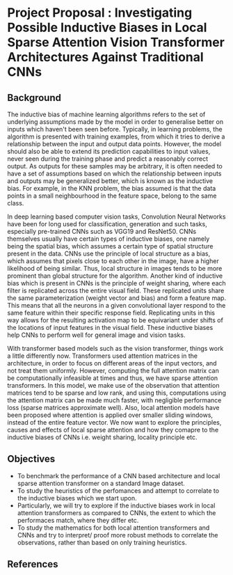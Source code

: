 # Project Proposal : Investigating Possible Inductive Biases in Local Sparse Attention Vision Transformer Architectures Against Traditional CNNs

## Background 
The inductive bias of machine learning algorithms refers to the set of underlying assumptions made by the model in order to generalise better on inputs which haven't been seen before. Typically, in learning problems, the algorithm is presented with training examples, from which it tries to derive a relationship between the input and output data points. However, the model should also be able to extend its prediction capabilities to input values, never seen during the training phase and predict a reasonably correct output. As outputs for these samples may be arbitrary, it is often needed to have a set of assumptions based on which the relationship between inputs and outputs may be generalized better, which is known as the inductive bias. For example, in the KNN problem, the bias assumed is that the data points in a small neighbourhood in the feature space, belong to the same class.

In deep learning based computer vision tasks, Convolution Neural Networks have been for long used for classification, generation and such tasks, especially pre-trained CNNs such as VGG19 and ResNet50. CNNs themselves usually have certain types of inductive biases, one namely being the spatial bias, which assumes a certain type of spatial structure present in the data. CNNs use the principle of local structure as a bias, which assumes that pixels close to each other in the image, have a higher likelihood of being similar. Thus, local structure in images tends to be more prominent than global structure for the algorithm. Another kind of inductive bias which is present in CNNs is the principle of weight sharing, where each filter is replicated across the entire visual field. These replicated units share the same parameterization (weight vector and bias) and form a feature map. This means that all the neurons in a given convolutional layer respond to the same feature within their specific response field. Replicating units in this way allows for the resulting activation map to be equivariant under shifts of the locations of input features in the visual field. These inductive biases help CNNs to perform well for general image and vision tasks.

With transformer based models such as the vision transformer, things work a little differently now. Transformers used attention matrices in the architecture, in order to focus on different areas of the input vectors, and not treat them uniformly. However, computing the full attention matrix can be computationally infeasible at times and thus, we have sparse attention transformers. In this model, we make use of the observation that attention matrices tend to be sparse and low rank, and using this, computations using the attention matrix can be made much faster, with negligible performance loss (sparse matrices approximate well). Also, local attention models have been proposed where attention is applied over smaller sliding windows, instead of the entire feature vector. We now want to explore the principles, causes and effects of local sparse attention and how they comapre to the inductive biases of CNNs i.e. weight sharing, locality principle etc.

## Objectives 

* To benchmark the performance of a CNN based architecture and local sparse attention transformer on a standard Image dataset.
* To study the heuristics of the perfomances and attempt to correlate to the inductive biases which we start upon.
* Particularly, we will try to explore if the inductive biases work in local attention transformers as compared to CNNs, the extent to which the performaces match, where they differ etc.
* To study the mathematics for both local attention transformers and CNNs and try to interpret/ proof more robust methods to correlate the observations, rather than based on only training heuristics.

## References 


